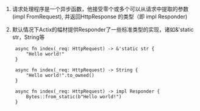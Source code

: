 1. 请求处理程序是一个异步函数，他接受零个或多个可以从请求中提取的参数(impl FromRequest), 并返回HttpResponse 的类型（即 impl Responder)

2. 默认情况下Actix的幅材提供Responder了一些标准类型的实现，诸如&'static str，String等

        async fn index(_req: HttpRequest) -> &'static str {
            "Hello world!"
        }

        async fn index(_req: HttpRequest) -> String {
            "Hello world!".to_owned()
        }

        async fn index(_req: HttpRequest) -> impl Responder {
            Bytes::from_static(b"Hello world!")
        }